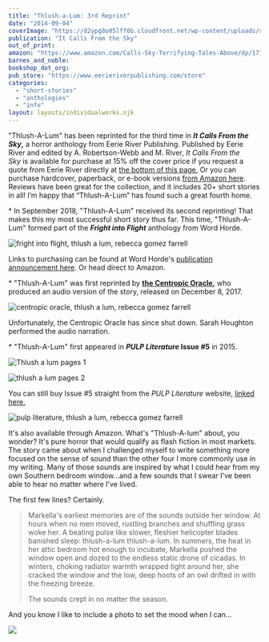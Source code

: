 ```yaml
---
title: "Thlush-a-Lum: 3rd Reprint"
date: "2014-09-04"
coverImage: "https://d2ypg8o05lff0b.cloudfront.net/wp-content/uploads/sites/3/pages/It-Call-From.gif"
publication: "It Calls From the Sky"
out_of_print:
amazon: "https://www.amazon.com/Calls-Sky-Terrifying-Tales-Above/dp/1777275040/ref=tmm_hrd_swatch_0?_encoding=UTF8&qid=&sr="
barnes_and_noble:
bookshop_dot_org:
pub_store: "https://www.eerieriverpublishing.com/store"
categories:
  - "short-stories"
  - "anthologies"
  - "info"
layout: layouts/individualworks.njk
---
```


"Thlush-A-Lum" has been reprinted for the third time in **_It Calls From the Sky_,** a horror anthology from Eerie River Publishing. Published by Eerie River and edited by A. Robertson-Webb and M. River, _It Calls From the Sky_ is available for purchase at 15% off the cover price if you request a quote from Eerie River directly at [the bottom of this page](https://www.eerieriverpublishing.com/store), Or you can purchase hardcover, paperback, or e-book versions [from Amazon here](https://www.amazon.com/Calls-Sky-Terrifying-Tales-Above/dp/1777275040/ref=tmm_hrd_swatch_0?_encoding=UTF8&qid=&sr=). Reviews have been great for the collection, and it includes 20+ short stories in all! I’m happy that “Thlush-A-Lum” has found such a great fourth home.

\* In September 2018, "Thlush-A-Lum" received its second reprinting! That makes this my most successful short story thus far. This time, "Thlush-A-Lum" formed part of the **_Fright into Flight_** anthology from Word Horde.

![fright into flight, thlush a lum, rebecca gomez farrell](https://d2ypg8o05lff0b.cloudfront.net/wp-content/uploads/sites/3/pages/Fright-into-flight-663x1024.jpg)

Links to purchasing can be found at Word Horde's [publication announcement here](https://wordhorde.com/take-wing-with-our-new-anthology-flight-into-fright-available-today/). Or head direct to Amazon.

\* "Thlush-A-Lum" was first reprinted by **[the Centropic Oracle](http://www.centropicoracle.com/),** who produced an audio version of the story, released on December 8, 2017.

![centropic oracle, thlush a lum, rebecca gomez farrell](https://d2ypg8o05lff0b.cloudfront.net/wp-content/uploads/sites/3/pages/centropic-oracle.jpg)

Unfortunately, the Centropic Oracle has since shut down. Sarah Houghton performed the audio narration.

\* "Thlush-A-Lum" first appeared in **_PULP Literature_ Issue #5** in 2015.

![Thlush a lum pages 1](https://d2ypg8o05lff0b.cloudfront.net/wp-content/uploads/sites/3/pages/Thlush-a-lum-pages-1-375x500.jpg)

![thlush a lum pages 2](https://d2ypg8o05lff0b.cloudfront.net/wp-content/uploads/sites/3/pages/thlush-a-lum-pages-2-375x500.jpg)

You can still buy Issue #5 straight from the _PULP Literature_ website, [linked here.](http://pulpliterature.com/product-category/pulp-literature/issue-5-winter-2015/)

![pulp literature, thlush a lum, rebecca gomez farrell](https://d2ypg8o05lff0b.cloudfront.net/wp-content/uploads/sites/3/pages/Pulp-Literature-5-682x1024.jpg)

It's also available through Amazon. What's "Thlush-A-lum" about, you wonder? It's pure horror that would qualify as flash fiction in most markets. The story came about when I challenged myself to write something more focused on the sense of sound than the other four I more commonly use in my writing. Many of those sounds are inspired by what I could hear from my own Southern bedroom window...and a few sounds that I swear I've been able to hear no matter where I've lived.

The first few lines? Certainly.

> Markella's earliest memories are of the sounds outside her window. At hours when no men moved, rustling branches and shuffling grass woke her. A beating pulse like slower, fleshier helicopter blades banished sleep: thlush-a-lum thlush-a-lum. In summers, the heat in her attic bedroom hot enough to incubate, Markella pushed the window open and dozed to the endless static drone of cicadas. In winters, choking radiator warmth wrapped tight around her, she cracked the window and the low, deep hoots of an owl drifted in with the freezing breeze.
>
> The sounds crept in no matter the season.

And you know I like to include a photo to set the mood when I can...

[![](https://images.unsplash.com/photo-1535231540604-72e8fbaf8cdb?ixlib=rb-1.2.1&q=80&fm=jpg&crop=entropy&cs=tinysrgb&w=1080&fit=max&ixid=eyJhcHBfaWQiOjQ1NDExfQ)](https://images.unsplash.com/photo-1535231540604-72e8fbaf8cdb?ixlib=rb-1.2.1&q=80&fm=jpg&crop=entropy&cs=tinysrgb&w=1080&fit=max&ixid=eyJhcHBfaWQiOjQ1NDExfQ)
